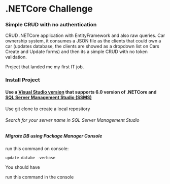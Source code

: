 # .NETCore Challenge
### Simple CRUD with no authentication

CRUD .NETCore application with EntityFramework and also raw queries. Car ownership system, it consumes a JSON file as the clients that could own a car (updates database, the clients are showed as a dropdown list on Cars Create and Update forms) and then its a simple CRUD with no token validation.

Project that landed me my first IT job.


### Install Project
#### Use a [Visual Studio version](https://visualstudio.microsoft.com/vs/) that supports 6.0 version of .NETCore and [SQL Server Management Studio (SSMS)](https://docs.microsoft.com/en-us/sql/ssms/download-sql-server-management-studio-ssms?view=sql-server-ver16)

Use git clone to create a local repository

###### Search for your server name in SQL Server Management Studio


##### Migrate DB using Package Manager Console

run this command on console:

```
update-databe -verbose
```



You should have 


run this command in the console



